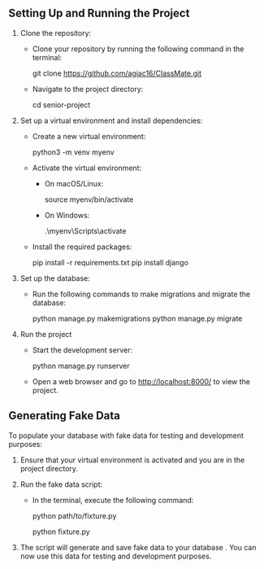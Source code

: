 

## Setting Up and Running the Project 



1. Clone the repository:

   - Clone your repository by running the following command in the terminal:
 
     git clone https://github.com/agiac16/ClassMate.git
   
   - Navigate to the project directory:
    
     cd senior-project
    

2. Set up a virtual environment and install dependencies:
   - Create a new virtual environment:
   
     python3 -m venv myenv
   
   - Activate the virtual environment:
     - On macOS/Linux:

       source myenv/bin/activate
 
     - On Windows:

       .\myenv\Scripts\activate
     
   - Install the required packages:
     
     pip install -r requirements.txt
     pip install django
   

3. Set up the database:
   - Run the following commands to make migrations and migrate the database:
  
     python manage.py makemigrations
     python manage.py migrate


4. Run the project
   - Start the development server:
     
     python manage.py runserver
     
   - Open a web browser and go to [http://localhost:8000/](http://localhost:8000/) to view the project.

## Generating Fake Data

To populate your database with fake data for testing and development purposes:

1. Ensure that your virtual environment is activated and you are in the project directory.
2. Run the fake data script:
   - In the terminal, execute the following command:
  
     python path/to/fixture.py

     python fixture.py
  
3. The script will generate and save fake data to your database
.   You can now use this data for testing and development purposes.





